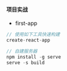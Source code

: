 #### 项目实战

* first-app

```js
// 使用如下工具快速构建
create-react-app

// 自建服务器
npm install -g serve
serve -s build
```


